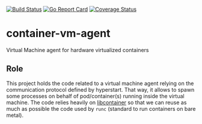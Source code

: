 [![Build Status](https://travis-ci.org/clearcontainers/agent.svg?branch=master)](https://travis-ci.org/clearcontainers/agent)
[![Go Report Card](https://goreportcard.com/badge/github.com/clearcontainers/agent)](https://goreportcard.com/report/github.com/clearcontainers/agent)
[![Coverage Status](https://coveralls.io/repos/github/clearcontainers/agent/badge.svg?branch=master)](https://coveralls.io/github/clearcontainers/agent?branch=master)

# container-vm-agent
Virtual Machine agent for hardware virtualized containers

## Role
This project holds the code related to a virtual machine agent relying on the communication protocol defined by hyperstart. That way, it allows to spawn some processes on behalf of pod/container(s) running inside the virtual machine.
The code relies heavily on [libcontainer](https://github.com/opencontainers/runc/tree/master/libcontainer) so that we can reuse as much as possible the code used by `runc` (standard to run containers on bare metal).
